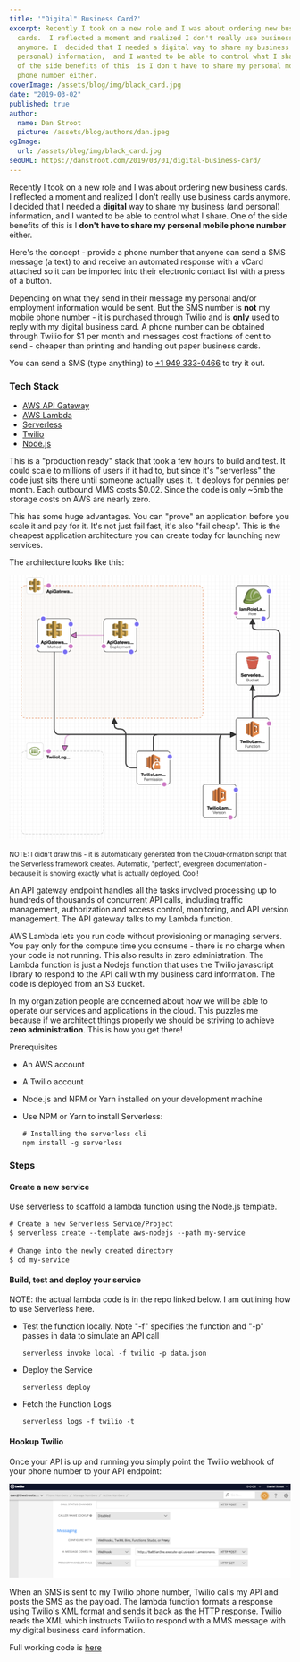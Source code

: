 ```yaml
---
title: '"Digital" Business Card?'
excerpt: Recently I took on a new role and I was about ordering new business
  cards.  I reflected a moment and realized I don't really use business cards
  anymore. I  decided that I needed a digital way to share my business (and
  personal) information,  and I wanted to be able to control what I share. One
  of the side benefits of this  is I don't have to share my personal mobile
  phone number either.
coverImage: /assets/blog/img/black_card.jpg
date: "2019-03-02"
published: true
author:
  name: Dan Stroot
  picture: /assets/blog/authors/dan.jpeg
ogImage:
  url: /assets/blog/img/black_card.jpg
seoURL: https://danstroot.com/2019/03/01/digital-business-card/
---
```


Recently I took on a new role and I was about ordering new business cards. I reflected a moment and realized I don't really use business cards anymore. I decided that I needed a **digital** way to share my business (and personal) information, and I wanted to be able to control what I share. One of the side benefits of this is I **don't have to share my personal mobile phone number** either.

Here's the concept - provide a phone number that anyone can send a SMS message (a text) to and receive an automated response with a vCard attached so it can be imported into their electronic contact list with a press of a button.

Depending on what they send in their message my personal and/or employment information would be sent. But the SMS number is **not** my mobile phone number - it is purchased through Twilio and is **only** used to reply with my digital business card. A phone number can be obtained through Twilio for $1 per month and messages cost fractions of cent to send - cheaper than printing and handing out paper business cards.

You can send a SMS (type anything) to [+1 949 333-0466](tel:+19493330466) to try it out.

### Tech Stack

- [AWS API Gateway](https://aws.amazon.com/api-gateway/)
- [AWS Lambda](https://aws.amazon.com/lambda/)
- [Serverless](https://serverless.com/)
- [Twilio](https://www.twilio.com)
- [Node.js](https://nodejs.org/en/)

This is a "production ready" stack that took a few hours to build and test. It could scale to millions of users if it had to, but since it's "serverless" the code just sits there until someone actually uses it. It deploys for pennies per month. Each outbound MMS costs \$0.02. Since the code is only ~5mb the storage costs on AWS are nearly zero.

This has some huge advantages. You can "prove" an application before you scale it and pay for it. It's not just fail fast, it's also "fail cheap". This is the cheapest application architecture you can create today for launching new services.

The architecture looks like this:

![architecture](/assets/blog/img/serverless.png)

<small>NOTE: I didn't draw this - it is automatically generated from the CloudFormation script that the Serverless framework creates. Automatic, "perfect", evergreen documentation - because it is showing exactly what is actually deployed. Cool!</small>

An API gateway endpoint handles all the tasks involved processing up to hundreds of thousands of concurrent API calls, including traffic management, authorization and access control, monitoring, and API version management. The API gateway talks to my Lambda function.

AWS Lambda lets you run code without provisioning or managing servers. You pay only for the compute time you consume - there is no charge when your code is not running. This also results in zero administration. The Lambda function is just a Nodejs function that uses the Twilio javascript library to respond to the API call with my business card information. The code is deployed from an S3 bucket.

In my organization people are concerned about how we will be able to operate our services and applications in the cloud. This puzzles me because if we architect things properly we should be striving to achieve **zero administration**. This is how you get there!

Prerequisites

- An AWS account
- A Twilio account
- Node.js and NPM or Yarn installed on your development machine
- Use NPM or Yarn to install Serverless:

  ```shell
  # Installing the serverless cli
  npm install -g serverless
  ```

### Steps

#### Create a new service

Use serverless to scaffold a lambda function using the Node.js template.

```shell
# Create a new Serverless Service/Project
$ serverless create --template aws-nodejs --path my-service

# Change into the newly created directory
$ cd my-service
```

#### Build, test and deploy your service

NOTE: the actual lambda code is in the repo linked below. I am outlining how to use Serverless here.

- Test the function locally. Note "-f" specifies the function and "-p" passes in data to simulate an API call

  ```shell
  serverless invoke local -f twilio -p data.json
  ```

- Deploy the Service

  ```shell
  serverless deploy
  ```

- Fetch the Function Logs

  ```shell
  serverless logs -f twilio -t
  ```

#### Hookup Twilio

Once your API is up and running you simply point the Twilio webhook of your phone number to your API endpoint:

![Twilio](/assets/blog/img/twilio.png)

When an SMS is sent to my Twilio phone number, Twilio calls my API and posts the SMS as the payload. The lambda function formats a response using Twilio's XML format and sends it back as the HTTP response. Twilio reads the XML which instructs Twilio to respond with a MMS message with my digital business card information.

Full working code is [here](https://github.com/dstroot/twilio-business-card-aws-lambda)
